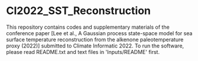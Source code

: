 # CI2022_SST_Reconstruction
This repository contains codes and supplementary materials of the conference paper [Lee et al., A Gaussian process state-space model for sea surface temperature reconstruction from the alkenone paleotemperature proxy (2022)] submitted to Climate Informatic 2022.
To run the software, please read README.txt and text files in 'Inputs/README' first.
